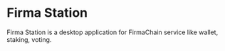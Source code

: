 # Firma Station

Firma Station is a desktop application for FirmaChain service like wallet, staking, voting.
